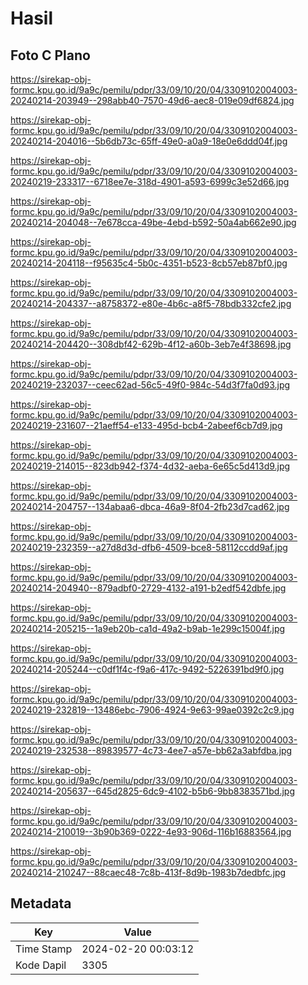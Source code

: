 # Hasil

## Foto C Plano

https://sirekap-obj-formc.kpu.go.id/9a9c/pemilu/pdpr/33/09/10/20/04/3309102004003-20240214-203949--298abb40-7570-49d6-aec8-019e09df6824.jpg

https://sirekap-obj-formc.kpu.go.id/9a9c/pemilu/pdpr/33/09/10/20/04/3309102004003-20240214-204016--5b6db73c-65ff-49e0-a0a9-18e0e6ddd04f.jpg

https://sirekap-obj-formc.kpu.go.id/9a9c/pemilu/pdpr/33/09/10/20/04/3309102004003-20240219-233317--6718ee7e-318d-4901-a593-6999c3e52d66.jpg

https://sirekap-obj-formc.kpu.go.id/9a9c/pemilu/pdpr/33/09/10/20/04/3309102004003-20240214-204048--7e678cca-49be-4ebd-b592-50a4ab662e90.jpg

https://sirekap-obj-formc.kpu.go.id/9a9c/pemilu/pdpr/33/09/10/20/04/3309102004003-20240214-204118--f95635c4-5b0c-4351-b523-8cb57eb87bf0.jpg

https://sirekap-obj-formc.kpu.go.id/9a9c/pemilu/pdpr/33/09/10/20/04/3309102004003-20240214-204337--a8758372-e80e-4b6c-a8f5-78bdb332cfe2.jpg

https://sirekap-obj-formc.kpu.go.id/9a9c/pemilu/pdpr/33/09/10/20/04/3309102004003-20240214-204420--308dbf42-629b-4f12-a60b-3eb7e4f38698.jpg

https://sirekap-obj-formc.kpu.go.id/9a9c/pemilu/pdpr/33/09/10/20/04/3309102004003-20240219-232037--ceec62ad-56c5-49f0-984c-54d3f7fa0d93.jpg

https://sirekap-obj-formc.kpu.go.id/9a9c/pemilu/pdpr/33/09/10/20/04/3309102004003-20240219-231607--21aeff54-e133-495d-bcb4-2abeef6cb7d9.jpg

https://sirekap-obj-formc.kpu.go.id/9a9c/pemilu/pdpr/33/09/10/20/04/3309102004003-20240219-214015--823db942-f374-4d32-aeba-6e65c5d413d9.jpg

https://sirekap-obj-formc.kpu.go.id/9a9c/pemilu/pdpr/33/09/10/20/04/3309102004003-20240214-204757--134abaa6-dbca-46a9-8f04-2fb23d7cad62.jpg

https://sirekap-obj-formc.kpu.go.id/9a9c/pemilu/pdpr/33/09/10/20/04/3309102004003-20240219-232359--a27d8d3d-dfb6-4509-bce8-58112ccdd9af.jpg

https://sirekap-obj-formc.kpu.go.id/9a9c/pemilu/pdpr/33/09/10/20/04/3309102004003-20240214-204940--879adbf0-2729-4132-a191-b2edf542dbfe.jpg

https://sirekap-obj-formc.kpu.go.id/9a9c/pemilu/pdpr/33/09/10/20/04/3309102004003-20240214-205215--1a9eb20b-ca1d-49a2-b9ab-1e299c15004f.jpg

https://sirekap-obj-formc.kpu.go.id/9a9c/pemilu/pdpr/33/09/10/20/04/3309102004003-20240214-205244--c0df1f4c-f9a6-417c-9492-5226391bd9f0.jpg

https://sirekap-obj-formc.kpu.go.id/9a9c/pemilu/pdpr/33/09/10/20/04/3309102004003-20240219-232819--13486ebc-7906-4924-9e63-99ae0392c2c9.jpg

https://sirekap-obj-formc.kpu.go.id/9a9c/pemilu/pdpr/33/09/10/20/04/3309102004003-20240219-232538--89839577-4c73-4ee7-a57e-bb62a3abfdba.jpg

https://sirekap-obj-formc.kpu.go.id/9a9c/pemilu/pdpr/33/09/10/20/04/3309102004003-20240214-205637--645d2825-6dc9-4102-b5b6-9bb8383571bd.jpg

https://sirekap-obj-formc.kpu.go.id/9a9c/pemilu/pdpr/33/09/10/20/04/3309102004003-20240214-210019--3b90b369-0222-4e93-906d-116b16883564.jpg

https://sirekap-obj-formc.kpu.go.id/9a9c/pemilu/pdpr/33/09/10/20/04/3309102004003-20240214-210247--88caec48-7c8b-413f-8d9b-1983b7dedbfc.jpg


## Metadata

| Key        | Value               |
| ---------- | ------------------- |
| Time Stamp | 2024-02-20 00:03:12 |
| Kode Dapil | 3305                |



